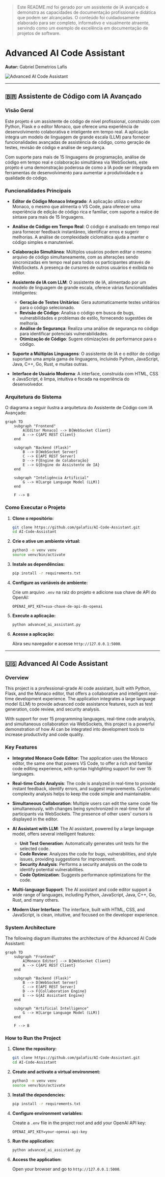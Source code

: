 > Este README.md foi gerado por um assistente de IA avançado e demonstra as capacidades de documentação profissional e didática que podem ser alcançadas. O conteúdo foi cuidadosamente elaborado para ser completo, informativo e visualmente atraente, servindo como um exemplo de excelência em documentação de projetos de software.

# Advanced AI Code Assistant

**Autor:** Gabriel Demetrios Lafis

![Advanced AI Code Assistant](./advanced-hero-image.png)

---

## 🇧🇷 Assistente de Código com IA Avançado

### Visão Geral

Este projeto é um assistente de código de nível profissional, construído com Python, Flask e o editor Monaco, que oferece uma experiência de desenvolvimento colaborativa e inteligente em tempo real. A aplicação integra um modelo de linguagem de grande escala (LLM) para fornecer funcionalidades avançadas de assistência de código, como geração de testes, revisão de código e análise de segurança.

Com suporte para mais de 15 linguagens de programação, análise de código em tempo real e colaboração simultânea via WebSockets, este projeto é uma demonstração poderosa de como a IA pode ser integrada em ferramentas de desenvolvimento para aumentar a produtividade e a qualidade do código.

### Funcionalidades Principais

- **Editor de Código Monaco Integrado**: A aplicação utiliza o editor Monaco, o mesmo que alimenta o VS Code, para oferecer uma experiência de edição de código rica e familiar, com suporte a realce de sintaxe para mais de 15 linguagens.

- **Análise de Código em Tempo Real**: O código é analisado em tempo real para fornecer feedback instantâneo, identificar erros e sugerir melhorias. A análise de complexidade ciclomática ajuda a manter o código simples e manutenível.

- **Colaboração Simultânea**: Múltiplos usuários podem editar o mesmo arquivo de código simultaneamente, com as alterações sendo sincronizadas em tempo real para todos os participantes através de WebSockets. A presença de cursores de outros usuários é exibida no editor.

- **Assistente de IA com LLM**: O assistente de IA, alimentado por um modelo de linguagem de grande escala, oferece várias funcionalidades inteligentes:
    - **Geração de Testes Unitários**: Gera automaticamente testes unitários para o código selecionado.
    - **Revisão de Código**: Analisa o código em busca de bugs, vulnerabilidades e problemas de estilo, fornecendo sugestões de melhoria.
    - **Análise de Segurança**: Realiza uma análise de segurança no código para identificar potenciais vulnerabilidades.
    - **Otimização de Código**: Sugere otimizações de performance para o código.

- **Suporte a Múltiplas Linguagens**: O assistente de IA e o editor de código suportam uma ampla gama de linguagens, incluindo Python, JavaScript, Java, C++, Go, Rust, e muitas outras.

- **Interface de Usuário Moderna**: A interface, construída com HTML, CSS e JavaScript, é limpa, intuitiva e focada na experiência do desenvolvedor.

### Arquitetura do Sistema

O diagrama a seguir ilustra a arquitetura do Assistente de Código com IA Avançado:

```mermaid
graph TD
    subgraph "Frontend"
        A[Editor Monaco] --> B{WebSocket Client}
        A --> C{API REST Client}
    end

    subgraph "Backend (Flask)"
        B --> D[WebSocket Server]
        C --> E[API REST Server]
        D --> F{Engine de Colaboração}
        E --> G{Engine do Assistente de IA}
    end

    subgraph "Inteligência Artificial"
        G --> H[Large Language Model (LLM)]
    end

    F --> B
```

### Como Executar o Projeto

1.  **Clone o repositório:**

    ```bash
    git clone https://github.com/galafis/AI-Code-Assistant.git
    cd AI-Code-Assistant
    ```

2.  **Crie e ative um ambiente virtual:**

    ```bash
    python3 -m venv venv
    source venv/bin/activate
    ```

3.  **Instale as dependências:**

    ```bash
    pip install -r requirements.txt
    ```

4.  **Configure as variáveis de ambiente:**

    Crie um arquivo `.env` na raiz do projeto e adicione sua chave de API do OpenAI:

    ```
    OPENAI_API_KEY=sua-chave-de-api-do-openai
    ```

5.  **Execute a aplicação:**

    ```bash
    python advanced_ai_assistant.py
    ```

6.  **Acesse a aplicação:**

    Abra seu navegador e acesse `http://127.0.0.1:5000`.

---

## 🇺🇸 Advanced AI Code Assistant

### Overview

This project is a professional-grade AI code assistant, built with Python, Flask, and the Monaco editor, that offers a collaborative and intelligent real-time development experience. The application integrates a large language model (LLM) to provide advanced code assistance features, such as test generation, code review, and security analysis.

With support for over 15 programming languages, real-time code analysis, and simultaneous collaboration via WebSockets, this project is a powerful demonstration of how AI can be integrated into development tools to increase productivity and code quality.

### Key Features

- **Integrated Monaco Code Editor**: The application uses the Monaco editor, the same one that powers VS Code, to offer a rich and familiar code editing experience, with syntax highlighting support for over 15 languages.

- **Real-time Code Analysis**: The code is analyzed in real-time to provide instant feedback, identify errors, and suggest improvements. Cyclomatic complexity analysis helps to keep the code simple and maintainable.

- **Simultaneous Collaboration**: Multiple users can edit the same code file simultaneously, with changes being synchronized in real-time for all participants via WebSockets. The presence of other users' cursors is displayed in the editor.

- **AI Assistant with LLM**: The AI assistant, powered by a large language model, offers several intelligent features:
    - **Unit Test Generation**: Automatically generates unit tests for the selected code.
    - **Code Review**: Analyzes the code for bugs, vulnerabilities, and style issues, providing suggestions for improvement.
    - **Security Analysis**: Performs a security analysis on the code to identify potential vulnerabilities.
    - **Code Optimization**: Suggests performance optimizations for the code.

- **Multi-language Support**: The AI assistant and code editor support a wide range of languages, including Python, JavaScript, Java, C++, Go, Rust, and many others.

- **Modern User Interface**: The interface, built with HTML, CSS, and JavaScript, is clean, intuitive, and focused on the developer experience.

### System Architecture

The following diagram illustrates the architecture of the Advanced AI Code Assistant:

```mermaid
graph TD
    subgraph "Frontend"
        A[Monaco Editor] --> B{WebSocket Client}
        A --> C{API REST Client}
    end

    subgraph "Backend (Flask)"
        B --> D[WebSocket Server]
        C --> E[API REST Server]
        D --> F{Collaboration Engine}
        E --> G{AI Assistant Engine}
    end

    subgraph "Artificial Intelligence"
        G --> H[Large Language Model (LLM)]
    end

    F --> B
```

### How to Run the Project

1.  **Clone the repository:**

    ```bash
    git clone https://github.com/galafis/AI-Code-Assistant.git
    cd AI-Code-Assistant
    ```

2.  **Create and activate a virtual environment:**

    ```bash
    python3 -m venv venv
    source venv/bin/activate
    ```

3.  **Install the dependencies:**

    ```bash
    pip install -r requirements.txt
    ```

4.  **Configure environment variables:**

    Create a `.env` file in the project root and add your OpenAI API key:

    ```
    OPENAI_API_KEY=your-openai-api-key
    ```

5.  **Run the application:**

    ```bash
    python advanced_ai_assistant.py
    ```

6.  **Access the application:**

    Open your browser and go to `http://127.0.0.1:5000`.

